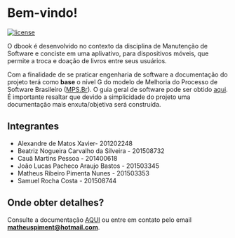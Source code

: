 # Bem-vindo!

[![license](https://img.shields.io/github/license/matheuspiment/dbook.svg?style=plastic)](https://github.com/matheuspiment/dbook/blob/master/LICENSE)

O dbook é desenvolvido no contexto da disciplina de Manutenção de Software e conciste em uma aplivativo, para dispositivos móveis, que permite a troca e doação de livros entre seus usuários.

Com a finalidade de se praticar engenharia de software a documentação do projeto terá como **base** o nível G do modelo de Melhoria do Processo de Software Brasileiro ([MPS.Br](http://www.softex.br/mpsbr/)). O guia geral de software pode ser obtido [aqui](http://www.softex.br/wp-content/uploads/2016/04/MPS.BR_Guia_Geral_Software_2016-com-ISBN.pdf?x15632). É importante resaltar que devido a simplicidade do projeto uma documentação mais enxuta/objetiva será construída.

## Integrantes

* Alexandre de Matos Xavier- 201202248
* Beatriz Nogueira Carvalho da Silveira - 201508732
* Cauã Martins Pessoa - 201400618
* João Lucas Pacheco Araujo Bastos - 201503345
* Matheus Ribeiro Pimenta Nunes - 201503353
* Samuel Rocha Costa - 201508744

## Onde obter detalhes?

Consulte a documentação [AQUI](https://github.com/matheuspiment/dbook/wiki) ou entre em contato pelo email **matheuspiment@hotmail.com**.
